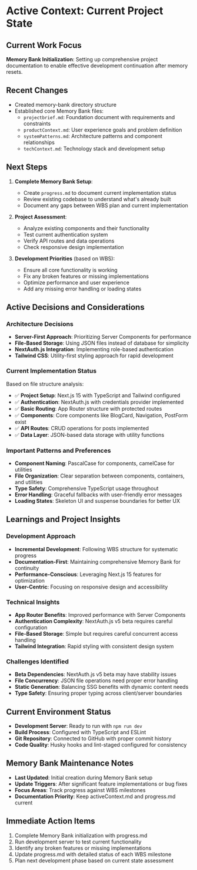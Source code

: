 # Active Context: Current Project State

## Current Work Focus
**Memory Bank Initialization**: Setting up comprehensive project documentation to enable effective development continuation after memory resets.

## Recent Changes
- Created memory-bank directory structure
- Established core Memory Bank files:
  - `projectbrief.md`: Foundation document with requirements and constraints
  - `productContext.md`: User experience goals and problem definition
  - `systemPatterns.md`: Architecture patterns and component relationships
  - `techContext.md`: Technology stack and development setup

## Next Steps
1. **Complete Memory Bank Setup**:
   - Create `progress.md` to document current implementation status
   - Review existing codebase to understand what's already built
   - Document any gaps between WBS plan and current implementation

2. **Project Assessment**:
   - Analyze existing components and their functionality
   - Test current authentication system
   - Verify API routes and data operations
   - Check responsive design implementation

3. **Development Priorities** (based on WBS):
   - Ensure all core functionality is working
   - Fix any broken features or missing implementations
   - Optimize performance and user experience
   - Add any missing error handling or loading states

## Active Decisions and Considerations

### Architecture Decisions
- **Server-First Approach**: Prioritizing Server Components for performance
- **File-Based Storage**: Using JSON files instead of database for simplicity
- **NextAuth.js Integration**: Implementing role-based authentication
- **Tailwind CSS**: Utility-first styling approach for rapid development

### Current Implementation Status
Based on file structure analysis:
- ✅ **Project Setup**: Next.js 15 with TypeScript and Tailwind configured
- ✅ **Authentication**: NextAuth.js with credentials provider implemented
- ✅ **Basic Routing**: App Router structure with protected routes
- ✅ **Components**: Core components like BlogCard, Navigation, PostForm exist
- ✅ **API Routes**: CRUD operations for posts implemented
- ✅ **Data Layer**: JSON-based data storage with utility functions

### Important Patterns and Preferences
- **Component Naming**: PascalCase for components, camelCase for utilities
- **File Organization**: Clear separation between components, containers, and utilities
- **Type Safety**: Comprehensive TypeScript usage throughout
- **Error Handling**: Graceful fallbacks with user-friendly error messages
- **Loading States**: Skeleton UI and suspense boundaries for better UX

## Learnings and Project Insights

### Development Approach
- **Incremental Development**: Following WBS structure for systematic progress
- **Documentation-First**: Maintaining comprehensive Memory Bank for continuity
- **Performance-Conscious**: Leveraging Next.js 15 features for optimization
- **User-Centric**: Focusing on responsive design and accessibility

### Technical Insights
- **App Router Benefits**: Improved performance with Server Components
- **Authentication Complexity**: NextAuth.js v5 beta requires careful configuration
- **File-Based Storage**: Simple but requires careful concurrent access handling
- **Tailwind Integration**: Rapid styling with consistent design system

### Challenges Identified
- **Beta Dependencies**: NextAuth.js v5 beta may have stability issues
- **File Concurrency**: JSON file operations need proper error handling
- **Static Generation**: Balancing SSG benefits with dynamic content needs
- **Type Safety**: Ensuring proper typing across client/server boundaries

## Current Environment Status
- **Development Server**: Ready to run with `npm run dev`
- **Build Process**: Configured with TypeScript and ESLint
- **Git Repository**: Connected to GitHub with proper commit history
- **Code Quality**: Husky hooks and lint-staged configured for consistency

## Memory Bank Maintenance Notes
- **Last Updated**: Initial creation during Memory Bank setup
- **Update Triggers**: After significant feature implementations or bug fixes
- **Focus Areas**: Track progress against WBS milestones
- **Documentation Priority**: Keep activeContext.md and progress.md current

## Immediate Action Items
1. Complete Memory Bank initialization with progress.md
2. Run development server to test current functionality
3. Identify any broken features or missing implementations
4. Update progress.md with detailed status of each WBS milestone
5. Plan next development phase based on current state assessment
